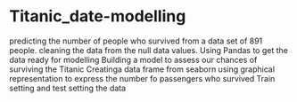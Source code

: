 # Titanic_date-modelling
predicting the number of people who survived from a data set of 891 people. 
cleaning the data from the null data values.
Using Pandas to get the data ready for modelling
Building a model to assess our chances of surviving the Titanic
Creatinga data frame from seaborn
using graphical representation to express the number fo passengers who survived
Train setting and test setting the data
